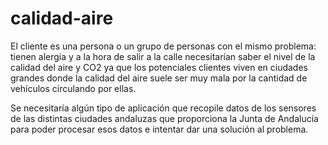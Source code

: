 # calidad-aire

El cliente es una persona o un grupo de personas con el mismo problema: tienen alergia 
y a la hora de salir a la calle necesitarían saber el nivel de la calidad del aire y CO2
ya que los potenciales clientes viven en ciudades grandes donde la calidad del aire 
suele ser muy mala por la cantidad de vehículos circulando por ellas.

Se necesitaría algún tipo de aplicación que recopile datos de los sensores de las distintas
ciudades andaluzas que proporciona la Junta de Andalucía para poder procesar esos datos e
intentar dar una solución al problema.
